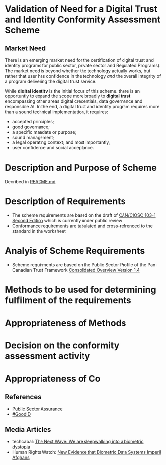# Validation of Need for a Digital Trust and Identity Conformity Assessment Scheme

## Market Need

There is an emerging market need for the certification of digital trust and identity programs for public sector, private sector and Regulated Programs). The market need is beyond whether the technology actually works, but rather that user has confidence in the technology *and* the overall integrity of a program delivering the digital trust service. 

While **digital identity** is the initial focus of this scheme, there is an opportuntiy to expand the scope more broadly to **digital trust** encompassing other areas digital credentials, data governance and responsible AI.
In the end, a digital trust and identity program requires more than a sound technical implementation, it requires: 
* accepted principles;
* good governance; 
* a specific mandate or purpose;
* sound management; 
* a legal operating context; and most importantly,
* user confidence and social acceptance.





# Description and Purpose of Scheme

Decribed in [README.md](../README.md)

# Description of Requirements

* The scheme requirements are based on the draft of [CAN/CIOSC 103-1 Second Edition](../docs/DRAFT-CAN-CIOSC-103-1-20XX_D1_EN.pdf) which is currently under public review
* Conformance requirements are tabulated and cross-refrenced to the standard in the [worksheet](./tools/Conformity-Assessment-Workbook.xlsx)



# Analyis of Scheme Requirements

* Scheme requirments are based on the Public Sector Profile of the Pan-Canadian Trust Framework [Consolidated Overview Version 1.4](https://github.com/canada-ca/PCTF-CCP/blob/master/Version1_4/PSP-PCTF-V-1.4-Consolidated-Overview-EN-2021-12-16.pdf)

# Methods to be used for determining fulfilment of the requirements

# Appropriateness of Methods

# Decision on the conformity assessment activity

# Appropriateness of Co



## References
* [Public Sector Assurance](https://publicsectorassurance.org/)
* [#GoodID](https://cyber.harvard.edu/story/2021-11/incorporating-good-id)

## Media Articles
* techcabal: [The Next Wave: We are sleepwalking into a biometric dystopia](https://techcabal.com/2022/08/15/africas-biometric-dsytopia/)
* Human Rights Watch: [New Evidence that Biometric Data Systems Imperil Afghans](https://www.hrw.org/news/2022/03/30/new-evidence-biometric-data-systems-imperil-afghans)